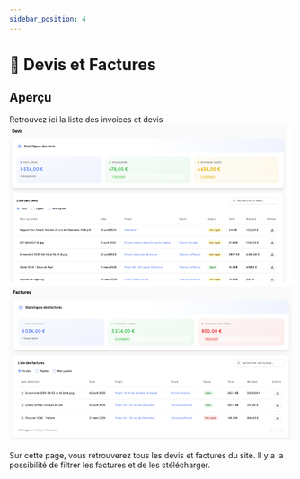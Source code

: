 ```yaml
---
sidebar_position: 4
---
```


# 📄 Devis et Factures

## Aperçu

Retrouvez ici la liste des invoices et devis
![Demandes](./img/invoices_quotes.png)

Sur cette page, vous retrouverez tous les devis et factures du site. Il y a la possibilité de filtrer les factures et de les stélécharger.
